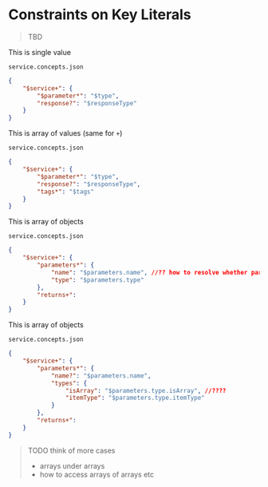 # Constraints on Key Literals

> TBD

This is single value

`service.concepts.json`

```json
{
    "$service+": {
        "$parameter*": "$type",
        "response?": "$responseType"
    }
}
```

This is array of values (same for `+`)

`service.concepts.json`

```json
{
    "$service+": {
        "$parameter*": "$type",
        "response?": "$responseType",
        "tags*": "$tags"
    }
}
```

This is array of objects

`service.concepts.json`

```json
{
    "$service+": {
        "parameters*": {
            "name": "$parameters.name", //?? how to resolve whether parameters is the array or name
            "type": "$parameters.type"
        },
        "returns+": 
    }
}
```

This is array of objects

`service.concepts.json`

```json
{
    "$service+": {
        "parameters*": {
            "name?": "$parameters.name",
            "types": {
                "isArray": "$parameters.type.isArray", //????
                "itemType": "$parameters.type.itemType"
            }
        },
        "returns+": 
    }
}
```

> TODO think of more cases
>
> - arrays under arrays
> - how to access arrays of arrays etc
